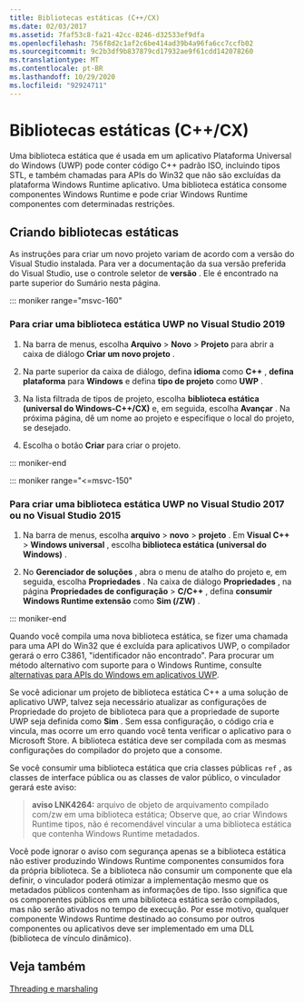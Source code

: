 ```yaml
---
title: Bibliotecas estáticas (C++/CX)
ms.date: 02/03/2017
ms.assetid: 7faf53c8-fa21-42cc-8246-d32533ef9dfa
ms.openlocfilehash: 756f8d2c1af2c6be414ad39b4a96fa6cc7ccfb02
ms.sourcegitcommit: 9c2b3df9b837879cd17932ae9f61cdd142078260
ms.translationtype: MT
ms.contentlocale: pt-BR
ms.lasthandoff: 10/29/2020
ms.locfileid: "92924711"
---
```

# <a name="static-libraries-ccx"></a>Bibliotecas estáticas (C++/CX)

Uma biblioteca estática que é usada em um aplicativo Plataforma Universal do Windows (UWP) pode conter código C++ padrão ISO, incluindo tipos STL, e também chamadas para APIs do Win32 que não são excluídas da plataforma Windows Runtime aplicativo. Uma biblioteca estática consome componentes Windows Runtime e pode criar Windows Runtime componentes com determinadas restrições.

## <a name="creating-static-libraries"></a>Criando bibliotecas estáticas

As instruções para criar um novo projeto variam de acordo com a versão do Visual Studio instalada. Para ver a documentação da sua versão preferida do Visual Studio, use o controle seletor de **versão** . Ele é encontrado na parte superior do Sumário nesta página.

::: moniker range="msvc-160"

### <a name="to-create-a-uwp-static-library-in-visual-studio-2019"></a>Para criar uma biblioteca estática UWP no Visual Studio 2019

1. Na barra de menus, escolha **Arquivo** > **Novo** > **Projeto** para abrir a caixa de diálogo **Criar um novo projeto** .

1. Na parte superior da caixa de diálogo, defina  **idioma** como **C++** , **defina plataforma** para **Windows** e defina **tipo de projeto** como **UWP** .

1. Na lista filtrada de tipos de projeto, escolha **biblioteca estática (universal do Windows-C++/CX)** e, em seguida, escolha **Avançar** . Na próxima página, dê um nome ao projeto e especifique o local do projeto, se desejado.

1. Escolha o botão **Criar** para criar o projeto.

::: moniker-end

::: moniker range="<=msvc-150"

### <a name="to-create-a-uwp-static-library-in-visual-studio-2017-or-visual-studio-2015"></a>Para criar uma biblioteca estática UWP no Visual Studio 2017 ou no Visual Studio 2015

1. Na barra de menus, escolha **arquivo**  >  **novo**  >  **projeto** . Em **Visual C++**  >  **Windows universal** , escolha **biblioteca estática (universal do Windows)** .

1. No **Gerenciador de soluções** , abra o menu de atalho do projeto e, em seguida, escolha **Propriedades** . Na caixa de diálogo **Propriedades** , na página **Propriedades de configuração**  >  **C/C++** , defina **consumir Windows Runtime extensão** como **Sim (/ZW)** .

::: moniker-end

Quando você compila uma nova biblioteca estática, se fizer uma chamada para uma API do Win32 que é excluída para aplicativos UWP, o compilador gerará o erro C3861, "identificador não encontrado". Para procurar um método alternativo com suporte para o Windows Runtime, consulte [alternativas para APIs do Windows em aplicativos UWP](/uwp/win32-and-com/alternatives-to-windows-apis-uwp).

Se você adicionar um projeto de biblioteca estática C++ a uma solução de aplicativo UWP, talvez seja necessário atualizar as configurações de Propriedade do projeto de biblioteca para que a propriedade de suporte UWP seja definida como **Sim** . Sem essa configuração, o código cria e vincula, mas ocorre um erro quando você tenta verificar o aplicativo para o Microsoft Store. A biblioteca estática deve ser compilada com as mesmas configurações do compilador do projeto que a consome.

Se você consumir uma biblioteca estática que cria classes públicas `ref` , as classes de interface pública ou as classes de valor público, o vinculador gerará este aviso:

> **aviso LNK4264:** arquivo de objeto de arquivamento compilado com/zw em uma biblioteca estática; Observe que, ao criar Windows Runtime tipos, não é recomendável vincular a uma biblioteca estática que contenha Windows Runtime metadados.

Você pode ignorar o aviso com segurança apenas se a biblioteca estática não estiver produzindo Windows Runtime componentes consumidos fora da própria biblioteca. Se a biblioteca não consumir um componente que ela definir, o vinculador poderá otimizar a implementação mesmo que os metadados públicos contenham as informações de tipo. Isso significa que os componentes públicos em uma biblioteca estática serão compilados, mas não serão ativados no tempo de execução. Por esse motivo, qualquer componente Windows Runtime destinado ao consumo por outros componentes ou aplicativos deve ser implementado em uma DLL (biblioteca de vínculo dinâmico).

## <a name="see-also"></a>Veja também

[Threading e marshaling](../cppcx/threading-and-marshaling-c-cx.md)
